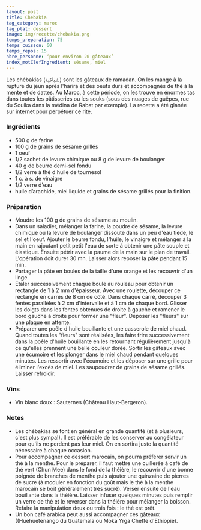 ```yaml
---
layout: post
title: Chebakia
tag_category: maroc
tag_plat: dessert
image: img/recette/chebakia.png
temps_preparation: 75
temps_cuisson: 60
temps_repos: 15
nbre_personne: ‘pour environ 20 gâteaux’
index_motClefIngredient: sésame, miel
---
```

Les chébakias (شباكية) sont les gâteaux de ramadan. On les mange à la rupture du jeun après l'harira et des oeufs durs et accompagnés de thé à la mente et de dattes. Au Maroc, à cette période, on les trouve en énormes tas dans toutes les pâtisseries ou les souks (sous des nuages de guêpes, rue du Souika dans la médina de Rabat par exemple). La recette a été glanée sur internet pour perpétuer ce rite.

### Ingrédients
* 500 g de farine
* 100 g de grains de sésame grillés
* 1 oeuf
* 1/2 sachet de levure chimique ou 8 g de levure de boulanger
* 40 g de beurre demi-sel fondu
* 1/2 verre à thé d'huile de tournesol
* 1 c. à s. de vinaigre
* 1/2 verre d'eau
* huile d’arachide, miel liquide et grains de sésame grillés pour la finition.

### Préparation
* Moudre les 100 g de grains de sésame au moulin.
* Dans un saladier, mélanger la farine, la poudre de sésame, la levure chimique ou la levure de boulanger dissoute dans un peu d'eau tiède, le sel et l'oeuf. Ajouter le beurre fondu, l'huile, le vinaigre et mélanger à la main en rajoutant petit petit l'eau de sorte à obtenir une pâte souple et élastique. Ensuite pétrir avec la paume de la main sur le plan de travail. L'opération doit durer 30 mn. Laisser alors reposer la pâte pendant 15 min.
* Partager la pâte en boules de la taille d'une orange et les recouvrir d'un linge.
* Etaler successivement chaque boule au rouleau pour obtenir un rectangle de 1 à 2 mm d'épaisseur. Avec une roulette, découper ce rectangle en carrés de 8 cm de côté. Dans chaque carré, découper 3 fentes parallèles à 2 cm d'intervalle et à 1 cm de chaque bord. Glisser les doigts dans les fentes obtenues de droite à gauche et ramener le bord gauche à droite pour former une "fleur". Déposer les "fleurs" sur une plaque en attente.
* Préparer une poêle d'huile bouillante et une casserole de miel chaud. Quand toutes les "fleurs" sont réalisées, les faire frire successivement dans la poêle d'huile bouillante en les retournant régulièrement jusqu'à ce qu'elles prennent une belle couleur dorée. Sortir les gâteaux avec une écumoire et les plonger dans le miel chaud pendant quelques minutes. Les ressortir avec l'écumoire et les déposer sur une grille pour éliminer l'excès de miel. Les saupoudrer de grains de sésame grillés. Laisser refroidir.

### Vins
* Vin blanc doux : Sauternes (Château Haut-Bergeron).

### Notes
* Les chébakias se font en général en grande quantité (et à plusieurs, c'est plus sympa!). Il est préférable de les conserver au congélateur pour qu'ils ne perdent pas leur miel. On en sortira juste la quantité nécessaire à chaque occasion.
* Pour accompagner ce dessert marocain, on pourra préférer servir un thé à la menthe. Pour le préparer, il faut mettre une cuillerée à café de thé vert (Chun Mee) dans le fond de la théière, le recouvrir d'une bonne poignée de branches de menthe puis ajouter une quinzaine de pierres de sucre (à moduler en fonction du goût mais le thé à la menthe marocain se boit généralement très sucré). Verser ensuite de l'eau bouillante dans la théière. Laisser infuser quelques minutes puis remplir un verre de thé et le reverser dans la théière pour mélanger la boisson. Refaire la manipulation deux ou trois fois : le thé est prêt.
 * Un bon café arabica peut aussi accompagner ces gâteaux ((Huehuetenango du Guatemala ou Moka Yrga Cheffe d'Ethiopie).
